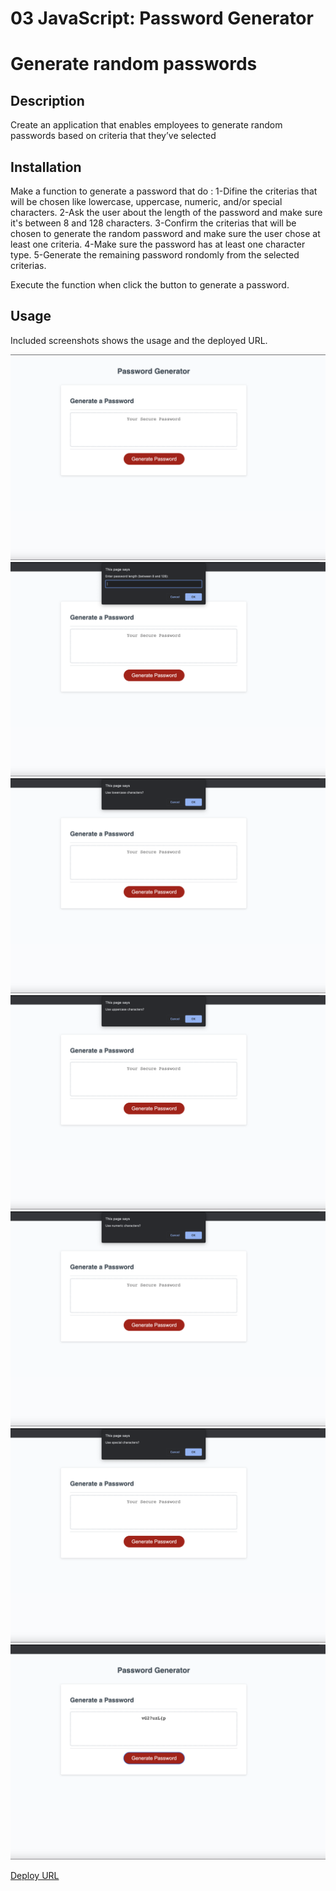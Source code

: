 # 03 JavaScript: Password Generator

# Generate random passwords

## Description

Create an application that enables employees to generate random passwords based on criteria that they’ve selected

## Installation

Make a function to generate a password that do :
1-Difine the criterias that will be chosen like lowercase, uppercase, numeric, and/or special characters.
2-Ask the user about the length of the password and make sure it's between 8 and 128 characters.
3-Confirm the criterias that will be chosen to generate the random password and make sure the user chose at least one criteria.
4-Make sure the password has at least one character type.
5-Generate the remaining password rondomly from the selected criterias.

Execute the function when click the button to generate a password.

## Usage

Included screenshots shows the usage and the deployed URL.

![alt text](assets/Password-generat-01.png)
![alt text](assets/Password-generat-02.png)
![alt text](assets/Password-generat-03.png)
![alt text](assets/Password-generat-04.png)
![alt text](assets/Password-generat-05.png)
![alt text](assets/Password-generat-06.png)
![alt text](assets/Password-generat-07.png)

[Deploy URL]()
